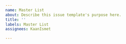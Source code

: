 ```yaml
---
name: Master List
about: Describe this issue template's purpose here.
title: ''
labels: Master List
assignees: KaanIsmet

---
```

